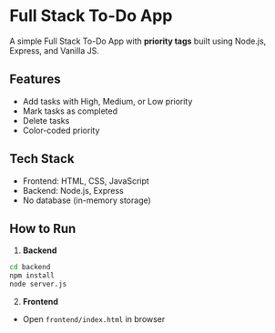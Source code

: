 # Full Stack To-Do App

A simple Full Stack To-Do App with **priority tags** built using Node.js, Express, and Vanilla JS.

## Features
- Add tasks with High, Medium, or Low priority
- Mark tasks as completed
- Delete tasks
- Color-coded priority

## Tech Stack
- Frontend: HTML, CSS, JavaScript
- Backend: Node.js, Express
- No database (in-memory storage)

## How to Run

1. **Backend**
```bash
cd backend
npm install
node server.js
```

2. **Frontend**
- Open `frontend/index.html` in browser